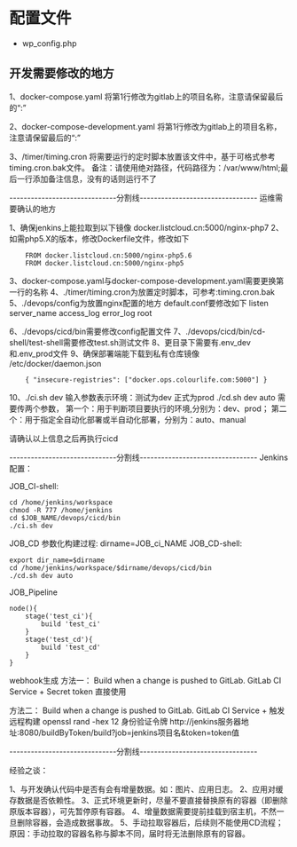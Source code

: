 # 配置文件
  * wp_config.php
## 开发需要修改的地方

1、docker-compose.yaml
将第1行修改为gitlab上的项目名称，注意请保留最后的“:”
 
2、docker-compose-development.yaml
将第1行修改为gitlab上的项目名称，注意请保留最后的“:”

3、/timer/timing.cron
将需要运行的定时脚本放置该文件中，基于可格式参考timing.cron.bak文件。
备注：请使用绝对路径，代码路径为：/var/www/html;最后一行添加备注信息，没有的话则运行不了


------------------------------分割线---------------------------------
运维需要确认的地方

1、确保jenkins上能拉取到以下镜像
docker.listcloud.cn:5000/nginx-php7
2、如需php5.X的版本，修改Dockerfile文件，修改如下
```
	FROM docker.listcloud.cn:5000/nginx-php5.6
	FROM docker.listcloud.cn:5000/nginx-php5
```
3、docker-compose.yaml与docker-compose-development.yaml需要更换第一行的名称
4、./timer/timing.cron为放置定时脚本，可参考:timing.cron.bak
5、./devops/config为放置nginx配置的地方
	default.conf要修改如下
		listen
		server_name
		access_log
		error_log
		root

6、./devops/cicd/bin需要修改config配置文件
7、./devops/cicd/bin/cd-shell/test-shell需要修改test.sh测试文件
8、更目录下需要有.env_dev和.env_prod文件
9、确保部署端能下载到私有仓库镜像 /etc/docker/daemon.json
```
	{ "insecure-registries": ["docker.ops.colourlife.com:5000"] }
```
10、./ci.sh dev		输入参数表示环境：测试为dev 正式为prod
   ./cd.sh dev auto	需要传两个参数，
	第一个：用于判断项目要执行的环境,分别为：dev、prod；
	第二个：用于指定全自动化部署或半自动化部署，分别为：auto、manual

请确认以上信息之后再执行cicd

------------------------------分割线---------------------------------
Jenkins配置：

JOB_CI-shell:
```
cd /home/jenkins/workspace
chmod -R 777 /home/jenkins
cd $JOB_NAME/devops/cicd/bin
./ci.sh dev
```
JOB_CD
参数化构建过程:
dirname=JOB_ci_NAME
JOB_CD-shell:
```
export dir_name=$dirname
cd /home/jenkins/workspace/$dirname/devops/cicd/bin
./cd.sh dev auto
```
JOB_Pipeline
```
node(){
	stage('test_ci'){
		build 'test_ci'
	}
	stage('test_cd'){
		build 'test_cd'
	}
}
```
webhook生成
方法一：
Build when a change is pushed to GitLab. GitLab CI Service  +  Secret token
直接使用

方法二：
Build when a change is pushed to GitLab. GitLab CI Service  +  触发远程构建
openssl rand -hex 12		身份验证令牌
http://jenkins服务器地址:8080/buildByToken/build?job=jenkins项目名&token=token值

------------------------------分割线---------------------------------

经验之谈：

1、与开发确认代码中是否有会有增量数据。如：图片、应用日志。
2、应用对缓存数据是否依赖性。
3、正式环境更新时，尽量不要直接替换原有的容器（即删除原版本容器），可先暂停原有容器。
4、增量数据需要提前挂载到宿主机，不然一旦删除容器，会造成数据事故。
5、手动拉取容器后，后续则不能使用CD流程；原因：手动拉取的容器名称与脚本不同，届时将无法删除原有的容器。
